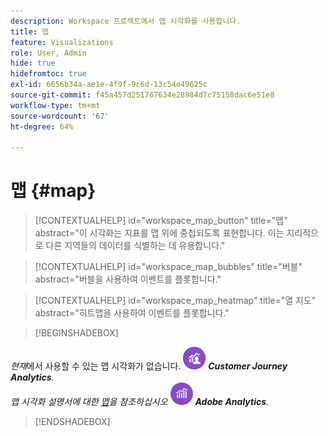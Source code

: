 ```yaml
---
description: Workspace 프로젝트에서 맵 시각화를 사용합니다.
title: 맵
feature: Visualizations
role: User, Admin
hide: true
hidefromtoc: true
exl-id: 6656b34a-ae1e-4f9f-9c6d-13c54e49625c
source-git-commit: f45a457d251767634e28984d7c75158dac6e51e8
workflow-type: tm+mt
source-wordcount: '67'
ht-degree: 64%

---
```


# 맵 {#map}

<!-- markdownlint-disable MD034 -->

>[!CONTEXTUALHELP]
>id="workspace_map_button"
>title="맵"
>abstract="이 시각화는 지표를 맵 위에 중첩되도록 표현합니다. 이는 지리적으로 다른 지역들의 데이터를 식별하는 데 유용합니다."

<!-- markdownlint-enable MD034 -->

<!-- markdownlint-disable MD034 -->

>[!CONTEXTUALHELP]
>id="workspace_map_bubbles"
>title="버블"
>abstract="버블을 사용하여 이벤트를 플롯합니다."

<!-- markdownlint-enable MD034 -->

<!-- markdownlint-disable MD034 -->

>[!CONTEXTUALHELP]
>id="workspace_map_heatmap"
>title="열 지도"
>abstract="히트맵을 사용하여 이벤트를 플롯합니다."

<!-- markdownlint-enable MD034 -->

>[!BEGINSHADEBOX]

_현재_&#x200B;에서 사용할 수 있는 맵 시각화가 없습니다. ![CustomerJourneyAnalytics](/help/assets/icons/CustomerJourneyAnalytics.svg) _**Customer Journey Analytics**._<br/>_맵 시각화 설명서에 대한 [맵](https://experienceleague.adobe.com/en/docs/analytics/analyze/analysis-workspace/visualizations/map-visualization)을 참조하십시오_ ![AdobeAnalytics](/help/assets/icons/AdobeAnalytics.svg) _**Adobe Analytics**._

>[!ENDSHADEBOX]


